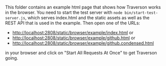 This folder contains an example html page that shows how Traverson works in the browser. You need to start the test server with `node bin/start-test-server.js`, which serves index.html and the static assets as well as the REST API that is used in the example. Then open one of the URLs:

* <http://localhost:2808/static/browser/example/index.html> or
* <http://localhost:2808/static/browser/example/github.html> or
* <http://localhost:2808/static/browser/example/github.condensed.html>

in your browser and click on "Start All Requests At Once" to get Traverson going.
